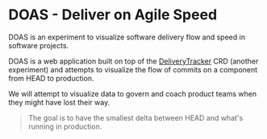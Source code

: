 # DOAS - Deliver on Agile Speed

DOAS is an experiment to visualize software delivery 
flow and speed in software projects.

DOAS is a web application built on top of the [DeliveryTracker](https://github.com/laetho/deliverytracker)
CRD (another experiment) and attempts to visualize the flow of 
commits on a component from HEAD to production.

We will attempt to visualize data to govern and coach product teams when
they might have lost their way. 

>The goal is to have the smallest delta between HEAD and what's 
 running in production.

